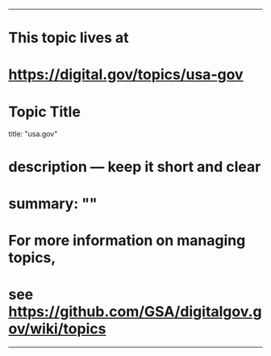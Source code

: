 
---
# This topic lives at
# https://digital.gov/topics/usa-gov

# Topic Title
title: "usa.gov"

# description — keep it short and clear
# summary: ""


# For more information on managing topics,
# see https://github.com/GSA/digitalgov.gov/wiki/topics
---